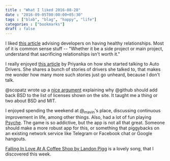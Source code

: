 ```yaml
---
title : "What I liked 2016-08-28"
date : "2016-09-05T00:00:00+05:30"
tags : ["blab", "blag", "happy", "life"]
categories : ["bookmarks"]
draft : false
---
```


I liked [this article](http://smo.nu/how-to-have-healthy-relationships-as-a-developer/) advising developers on having healthy relationships.  Most
of it is common sense stuff -- "Whether it be a side project or main project,
understand that sacrificing relationships isn't worth it."

I really enjoyed [this article](http://theladiesfinger.com/autorickshaw-rides/) by Priyanka on how she started talking to Auto
Drivers.  She shares a bunch of stories of drivers she talked to, that makes me
wonder how many more such stories just go unheard, because I don't talk.

@scopatz wrote up a [nice argument](https://github.com/github/choosealicense.com/issues/413#issuecomment-243598510) explaining why @github should add back BSD to
the list of licenses shown on the site.  It taught me a thing or two about BSD
and MIT.

I enjoyed spending the weekend at [@<sub>mavin</sub>](https://twitter.com/_mavin)'s place, discussing continuous
improvement in life, among other things.  Also, had a lot of fun playing
[Psyche](https://play.google.com/store/apps/details?id=com.wb.goog.ellen.psych&hl=en).  The game is so addictive, but the app is not all that great.  Someone
should make a more robust app for this, or something that piggybacks on an
existing network service like Telegram or Facebook chat or Google hangouts.

[Falling In Love At A Coffee Shop by Landon Pigg](https://www.youtube.com/watch?v=erywPdFfORE) is a lovely song, that I
discovered this week.

